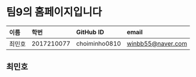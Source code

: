 # 팀9의 홈페이지입니다

| 이름 | 학번 | GitHub ID | email |
|:----|:---|:---|:---|
| 최민호 | 2017210077 | choiminho0810 | winbb55@naver.com |

## 최민호